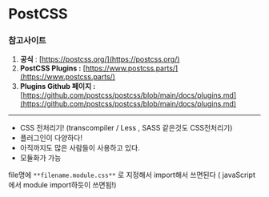# PostCSS

### 참고사이트

1. **공식** : [https://postcss.org/](https://postcss.org/)
2. **PostCSS Plugins :** [https://www.postcss.parts/](https://www.postcss.parts/)
3. **Plugins Github 페이지 :** [https://github.com/postcss/postcss/blob/main/docs/plugins.md](https://github.com/postcss/postcss/blob/main/docs/plugins.md)

---

- CSS 전처리기! (transcompiler / Less , SASS 같은것도 CSS전처리기)
- 플러그인이 다양하다!
- 아직까지도 많은 사람들이 사용하고 있다.
- 모듈화가 가능

file명에 `**filename.module.css**` 로 지정해서 import해서 쓰면된다 ( javaScript에서 module import하듯이 쓰면됨!)
